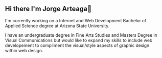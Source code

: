 ## Hi there I'm Jorge Arteaga👋
I'm currently working on a Internet and Web Development Bachelor of Applied Science degree at Arizona State University.

I have an undergraduate degree in Fine Arts Studies and Masters Degree in Visual Communications but would like to expand my skills to include web developement to compliment the visual/style aspects of graphic design within web design.
<!--
**jarteag1/jarteag1** is a ✨ _special_ ✨ repository because its `README.md` (this file) appears on your GitHub profile.

Here are some ideas to get you started:

- 🔭 I’m currently working on ...
- 🌱 I’m currently learning ...
- 👯 I’m looking to collaborate on ...
- 🤔 I’m looking for help with ...
- 💬 Ask me about ...
- 📫 How to reach me: ...
- 😄 Pronouns: ...
- ⚡ Fun fact: ...
-->
